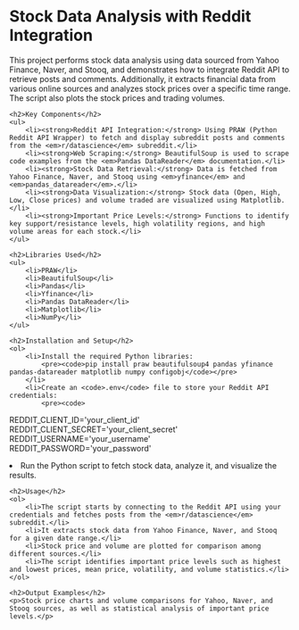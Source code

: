 <!DOCTYPE html>
<html lang="en">
<head>
    <meta charset="UTF-8">
    <meta name="viewport" content="width=device-width, initial-scale=1.0">
    <title>Stock Data Analysis with Reddit Integration</title>
</head>
<body>
    <h1>Stock Data Analysis with Reddit Integration</h1>
    <p>This project performs stock data analysis using data sourced from Yahoo Finance, Naver, and Stooq, and demonstrates how to integrate Reddit API to retrieve posts and comments. Additionally, it extracts financial data from various online sources and analyzes stock prices over a specific time range. The script also plots the stock prices and trading volumes.</p>

    <h2>Key Components</h2>
    <ul>
        <li><strong>Reddit API Integration:</strong> Using PRAW (Python Reddit API Wrapper) to fetch and display subreddit posts and comments from the <em>r/datascience</em> subreddit.</li>
        <li><strong>Web Scraping:</strong> BeautifulSoup is used to scrape code examples from the <em>Pandas DataReader</em> documentation.</li>
        <li><strong>Stock Data Retrieval:</strong> Data is fetched from Yahoo Finance, Naver, and Stooq using <em>yfinance</em> and <em>pandas_datareader</em>.</li>
        <li><strong>Data Visualization:</strong> Stock data (Open, High, Low, Close prices) and volume traded are visualized using Matplotlib.</li>
        <li><strong>Important Price Levels:</strong> Functions to identify key support/resistance levels, high volatility regions, and high volume areas for each stock.</li>
    </ul>

    <h2>Libraries Used</h2>
    <ul>
        <li>PRAW</li>
        <li>BeautifulSoup</li>
        <li>Pandas</li>
        <li>Yfinance</li>
        <li>Pandas DataReader</li>
        <li>Matplotlib</li>
        <li>NumPy</li>
    </ul>

    <h2>Installation and Setup</h2>
    <ol>
        <li>Install the required Python libraries:
            <pre><code>pip install praw beautifulsoup4 pandas yfinance pandas-datareader matplotlib numpy configobj</code></pre>
        </li>
        <li>Create an <code>.env</code> file to store your Reddit API credentials:
            <pre><code>
REDDIT_CLIENT_ID='your_client_id'
REDDIT_CLIENT_SECRET='your_client_secret'
REDDIT_USERNAME='your_username'
REDDIT_PASSWORD='your_password'
            </code></pre>
        </li>
        <li>Run the Python script to fetch stock data, analyze it, and visualize the results.</li>
    </ol>

    <h2>Usage</h2>
    <ol>
        <li>The script starts by connecting to the Reddit API using your credentials and fetches posts from the <em>r/datascience</em> subreddit.</li>
        <li>It extracts stock data from Yahoo Finance, Naver, and Stooq for a given date range.</li>
        <li>Stock price and volume are plotted for comparison among different sources.</li>
        <li>The script identifies important price levels such as highest and lowest prices, mean price, volatility, and volume statistics.</li>
    </ol>

    <h2>Output Examples</h2>
    <p>Stock price charts and volume comparisons for Yahoo, Naver, and Stooq sources, as well as statistical analysis of important price levels.</p>
</body>
</html>
